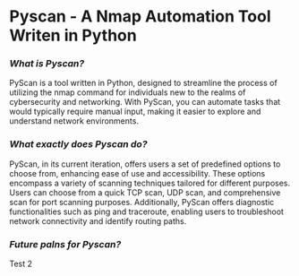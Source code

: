 # Pyscan - A Nmap Automation Tool Writen in Python

### *What is Pyscan?*

PyScan is a tool written in Python, designed to streamline the process of utilizing the nmap command for individuals new to the realms of cybersecurity and networking. With PyScan, you can automate tasks that would typically require manual input, making it easier to explore and understand network environments.

### *What exactly does Pyscan do?*

PyScan, in its current iteration, offers users a set of predefined options to choose from, enhancing ease of use and accessibility. These options encompass a variety of scanning techniques tailored for different purposes. Users can choose from a quick TCP scan, UDP scan, and comprehensive scan for port scanning purposes. Additionally, PyScan offers diagnostic functionalities such as ping and traceroute, enabling users to troubleshoot network connectivity and identify routing paths. 

### *Future palns for Pyscan?*
Test 2